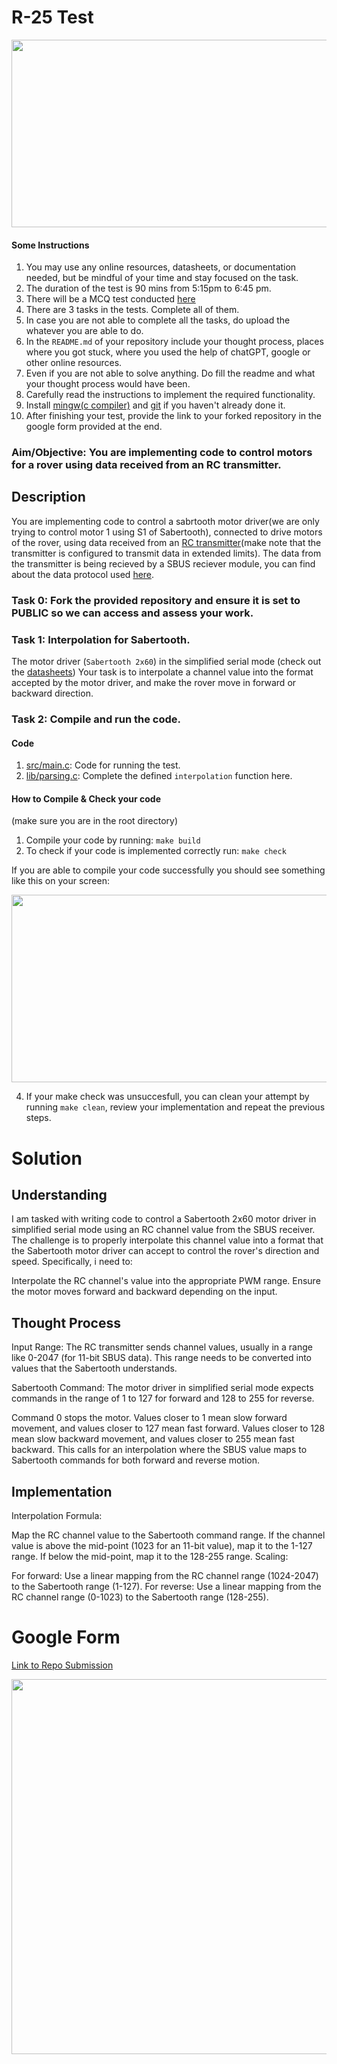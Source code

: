 # R-25 Test

<p align="center">
  <img src="https://github.com/teamrudra/r25-test/blob/main/datasheets/rover.jpeg" width="600" height="300"/>

#### Some Instructions
1. You may use any online resources, datasheets, or documentation needed, but be mindful of your time and stay focused on the task.
2. The duration of the test is 90 mins from 5:15pm to 6:45 pm.
3. There will be a MCQ test conducted [here](https://r25.munmap.net)
4. There are 3 tasks in the tests. Complete all of them.
5. In case you are not able to complete all the tasks, do upload the whatever you are able to do.
6. In the `README.md` of your repository include your thought process, places where you got stuck, where you used the help of chatGPT, google or other online resources.
7. Even if you are not able to solve anything. Do fill the readme and what your thought process would have been.
8. Carefully read the instructions to implement the required functionality.
9. Install [mingw(c compiler)](https://www.mingw-w64.org/downloads/#w64devkit) and [git](https://git-scm.com/downloads) if you haven't already done it.
10. After finishing your test, provide the link to your forked repository in the google form provided at the end.
     
### Aim/Objective: You are implementing code to control motors for a rover using data received from an RC transmitter.
## Description
You are implementing code to control a sabrtooth motor driver(we are only trying to control motor 1 using S1 of Sabertooth), connected to drive motors of the rover, using data received from an [RC transmitter](datasheets/transmitter-manual.pdf)(make note that the transmitter is configured to transmit data in extended limits). The data from the transmitter is being recieved by a SBUS reciever module, you can find about the data protocol used [here](https://github.com/bolderflight/sbus/blob/main/README.md). 

### Task 0: Fork the provided repository and ensure it is set to PUBLIC so we can access and assess your work.
### Task 1: Interpolation for Sabertooth.
The motor driver (`Sabertooth 2x60`) in the simplified serial mode (check out the [datasheets](datasheets/sabertooth(2x60).pdf))
Your task is to interpolate a channel value into the format accepted by the motor driver, and make the rover move in forward or backward direction.
### Task 2: Compile and run the code.

#### Code
1. [src/main.c](src/main.c): Code for running the test.
2. [lib/parsing.c](lib/parsing.c): Complete the defined `interpolation` function here.

#### How to Compile & Check your code
(make sure you are in the root directory)   
1. Compile your code by running: `make build`
2. To check if your code is implemented correctly run: `make check`
   
If you are able to compile your code successfully you should see something like this on your screen:

<p align="center">
  <img src="https://github.com/teamrudra/r25-test/blob/main/datasheets/make_check_succesfull.png" width="600" height="300"/>
</p>

4. If your make check was unsuccesfull, you can clean your attempt by running `make clean`, review your implementation and repeat the previous steps.

# Solution
## Understanding
I am tasked with writing code to control a Sabertooth 2x60 motor driver in simplified serial mode using an RC channel value from the SBUS receiver. The challenge is to properly interpolate this channel value into a format that the Sabertooth motor driver can accept to control the rover's direction and speed. Specifically, i need to:

Interpolate the RC channel's value into the appropriate PWM range.
Ensure the motor moves forward and backward depending on the input.

## Thought Process
Input Range: The RC transmitter sends channel values, usually in a range like 0-2047 (for 11-bit SBUS data). This range needs to be converted into values that the Sabertooth understands.

Sabertooth Command: The motor driver in simplified serial mode expects commands in the range of 1 to 127 for forward and 128 to 255 for reverse.

Command 0 stops the motor.
Values closer to 1 mean slow forward movement, and values closer to 127 mean fast forward.
Values closer to 128 mean slow backward movement, and values closer to 255 mean fast backward.
This calls for an interpolation where the SBUS value maps to Sabertooth commands for both forward and reverse motion.

## Implementation
Interpolation Formula:

Map the RC channel value to the Sabertooth command range.
If the channel value is above the mid-point (1023 for an 11-bit value), map it to the 1-127 range.
If below the mid-point, map it to the 128-255 range.
Scaling:

For forward: Use a linear mapping from the RC channel range (1024-2047) to the Sabertooth range (1-127).
For reverse: Use a linear mapping from the RC channel range (0-1023) to the Sabertooth range (128-255).



# Google Form
[Link to Repo Submission](https://docs.google.com/forms/d/e/1FAIpQLSeKVbm2dqWxwA5lbEkRfzY8KF619mI5ibGs0Cm2e5wrb0hoWQ/viewform)


<p align="center">
  <img src="https://github.com/teamrudra/r25-test/blob/main/datasheets/feynman-simple.jpg" width="600" height="600"/>
</p>
